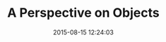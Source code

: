 ---
layout: post
title:  A Perspective on Objects
date:   2015-08-15 12:24:03
categories: development object-orientated
---